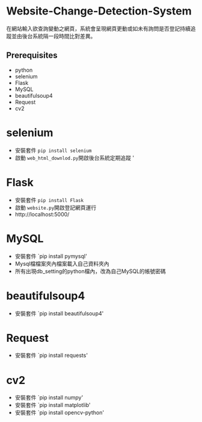 
# Website-Change-Detection-System
在網站輸入欲查詢變動之網頁，系統會呈現網頁更動或如未有詢問是否登記持續追蹤並由後台系統隔一段時間比對差異。

## Prerequisites

- python
- selenium
- Flask
- MySQL
- beautifulsoup4
- Request
- cv2



# selenium
* 安裝套件 `pip install selenium`
* 啟動 `web_html_downlod.py`開啟後台系統定期追蹤
'

# Flask
* 安裝套件 `pip install Flask`
* 啟動 `website.py`開啟登記網頁運行
* http://localhost:5000/

#  MySQL
* 安裝套件 `pip install pymysql'
* Mysql檔檔案夾內檔案載入自己資料夾內
* 所有出現db_setting的python檔內，改為自己MySQL的帳號密碼

#  beautifulsoup4
* 安裝套件 `pip install beautifulsoup4'


# Request
* 安裝套件 `pip install requests'

# cv2
* 安裝套件 `pip install numpy'
* 安裝套件 `pip install matplotlib'
* 安裝套件 `pip install opencv-python'
